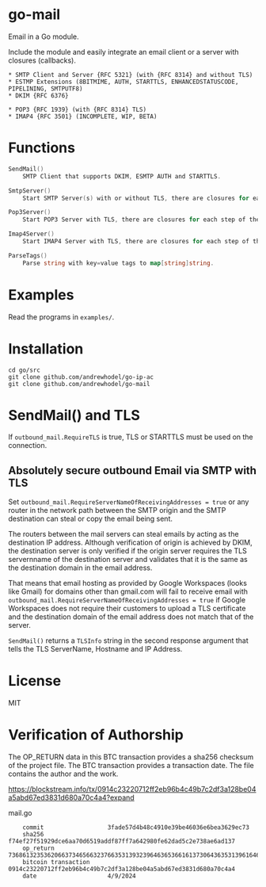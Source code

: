 # go-mail

Email in a Go module.

Include the module and easily integrate an email client or a server with closures (callbacks).

```
* SMTP Client and Server {RFC 5321} (with {RFC 8314} and without TLS)
* ESTMP Extensions (8BITMIME, AUTH, STARTTLS, ENHANCEDSTATUSCODE, PIPELINING, SMTPUTF8)
* DKIM {RFC 6376}

* POP3 {RFC 1939} (with {RFC 8314} TLS)
* IMAP4 {RFC 3501} (INCOMPLETE, WIP, BETA)
```

# Functions

```go
SendMail()
	SMTP Client that supports DKIM, ESMTP AUTH and STARTTLS.

SmtpServer()
	Start SMTP Server(s) with or without TLS, there are closures for each step of the SMTP process.

Pop3Server()
	Start POP3 Server with TLS, there are closures for each step of the POP3 process.

Imap4Server()
	Start IMAP4 Server with TLS, there are closures for each step of the IMAP4 process.

ParseTags()
	Parse string with key=value tags to map[string]string.
```

# Examples

Read the programs in `examples/`.

# Installation

```
cd go/src
git clone github.com/andrewhodel/go-ip-ac
git clone github.com/andrewhodel/go-mail
```

# SendMail() and TLS

If `outbound_mail.RequireTLS` is true, TLS or STARTTLS must be used on the connection.

## Absolutely secure outbound Email via SMTP with TLS

Set `outbound_mail.RequireServerNameOfReceivingAddresses = true` or any router in the network path between the SMTP origin and the SMTP destination can steal or copy the email being sent.

The routers between the mail servers can steal emails by acting as the destination IP address.  Although verification of origin is achieved by DKIM, the destination server is only verified if the origin server requires the TLS servernname of the destination server and validates that it is the same as the destination domain in the email address.

That means that email hosting as provided by Google Workspaces (looks like Gmail) for domains other than gmail.com will fail to receive email with `outbound_mail.RequireServerNameOfReceivingAddresses = true` if Google Workspaces does not require their customers to upload a TLS certificate and the destination domain of the email address does not match that of the server.

`SendMail()` returns a `TLSInfo` string in the second response argument that tells the TLS ServerName, Hostname and IP Address.

# License

MIT

# Verification of Authorship

The OP_RETURN data in this BTC transaction provides a sha256 checksum of the project file.  The BTC transaction provides a transaction date.  The file contains the author and the work.

https://blockstream.info/tx/0914c23220712ff2eb96b4c49b7c2df3a128be04a5abd67ed3831d680a70c4a4?expand

mail.go

        commit                  3fade57d4b48c4910e39be46036e6bea3629ec73
        sha256                  f74ef27f51929dce6aa70d6519addf87ff7a642980fe62dad5c2e738ae6ad137
        op_return               7368613235362066373465663237663531393239646365366161373064363531396164646638376666376136343239383066653632646164356332653733386165366164313337
        bitcoin transaction     0914c23220712ff2eb96b4c49b7c2df3a128be04a5abd67ed3831d680a70c4a4
        date                    4/9/2024
